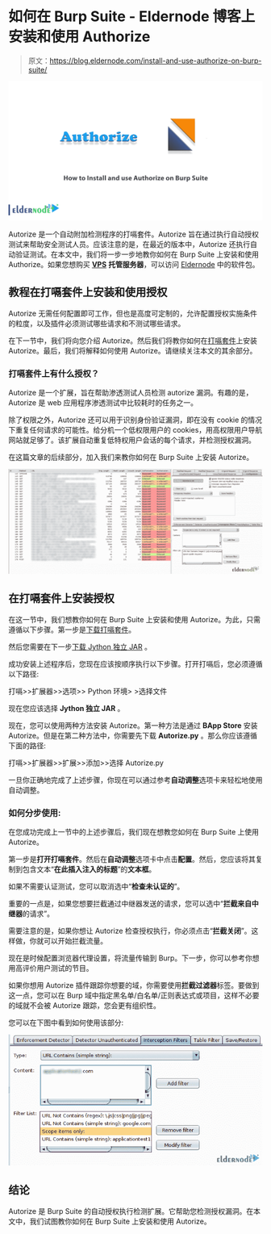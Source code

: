 # 如何在 Burp Suite - Eldernode 博客上安装和使用 Authorize

> 原文：<https://blog.eldernode.com/install-and-use-authorize-on-burp-suite/>

![How to Install and use Authorize on Burp Suite](img/d879cf856156722f6011c3fda215faa2.png)

Autorize 是一个自动附加检测程序的打嗝套件。Autorize 旨在通过执行自动授权测试来帮助安全测试人员。应该注意的是，在最近的版本中，Autorize 还执行自动验证测试。在本文中，我们将一步一步地教你如何在 Burp Suite 上安装和使用 Authorize。如果您想购买 [**VPS**](https://eldernode.com/vps/) **托管服务器**，可以访问 [Eldernode](https://eldernode.com/) 中的软件包。

## **教程在打嗝套件上安装和使用授权**

Autorize 无需任何配置即可工作，但也是高度可定制的，允许配置授权实施条件的粒度，以及插件必须测试哪些请求和不测试哪些请求。

在下一节中，我们将向您介绍 Autorize。然后我们将教你如何在[打嗝套件](https://blog.eldernode.com/tag/burp-suite/)上安装 Autorize。最后，我们将解释如何使用 Autorize。请继续关注本文的其余部分。

### **打嗝套件上有什么授权？**

Autorize 是一个扩展，旨在帮助渗透测试人员检测 autorize 漏洞。有趣的是，Autorize 是 web 应用程序渗透测试中比较耗时的任务之一。

除了权限之外，Autorize 还可以用于识别身份验证漏洞，即在没有 cookie 的情况下重复任何请求的可能性。给分机一个低权限用户的 cookies，用高权限用户导航网站就足够了。该扩展自动重复低特权用户会话的每个请求，并检测授权漏洞。

在这篇文章的后续部分，加入我们来教你如何在 Burp Suite 上安装 Autorize。

![Autorizev on burp suite](img/140c36e083825d7e6227825f55e51ed1.png)

## **在打嗝套件上安装授权**

在这一节中，我们想教你如何在 Burp Suite 上安装和使用 Autorize。为此，只需遵循以下步骤。第一步是[下载打嗝套件](https://portswigger.net/burp)。

然后您需要在下一步[下载 Jython 独立 JAR](https://www.jython.org/download.html) 。

成功安装上述程序后，您现在应该按顺序执行以下步骤。打开打嗝后，您必须遵循以下路径:

打嗝>>扩展器>>选项>> Python 环境> >选择文件

现在您应该选择 **Jython 独立 JAR** 。

现在，您可以使用两种方法安装 Autorize。第一种方法是通过 **BApp Store** 安装 Autorize。但是在第二种方法中，你需要先下载 **Autorize.py** 。那么你应该遵循下面的路径:

打嗝>>扩展器>>扩展>>添加>>选择 Autorize.py

一旦你正确地完成了上述步骤，你现在可以通过参考**自动调整**选项卡来轻松地使用自动调整。

### **如何分步使用:**

在您成功完成上一节中的上述步骤后，我们现在想教您如何在 Burp Suite 上使用 Autorize。

第一步是**打开打嗝套件**。然后在**自动调整**选项卡中点击**配置**。然后，您应该将其复制到包含文本“**在此插入注入的标题**”的**文本框**。

如果不需要认证测试，您可以取消选中“**检查未认证的**”。

重要的一点是，如果您想要拦截通过中继器发送的请求，您可以选中“**拦截来自中继器**的请求”。

需要注意的是，如果你想让 Autorize 检查授权执行，你必须点击“**拦截关闭**”。这样做，你就可以开始拦截流量。

现在是时候配置浏览器代理设置，将流量传输到 Burp。下一步，你可以参考你想用高评价用户测试的节目。

如果你想用 Autorize 插件跟踪你想要的域，你需要使用**拦截过滤器**标签。要做到这一点，您可以在 Burp 域中指定黑名单/白名单/正则表达式或项目，这样不必要的域就不会被 Autorize 跟踪，您会更有组织性。

您可以在下图中看到如何使用该部分:

![interceptionFilters on burp suite](img/3f2a8757e7fb87cc0e20c8314be6b892.png)

## 结论

Autorize 是 Burp Suite 的自动授权执行检测扩展。它帮助您检测授权漏洞。在本文中，我们试图教你如何在 Burp Suite 上安装和使用 Autorize。